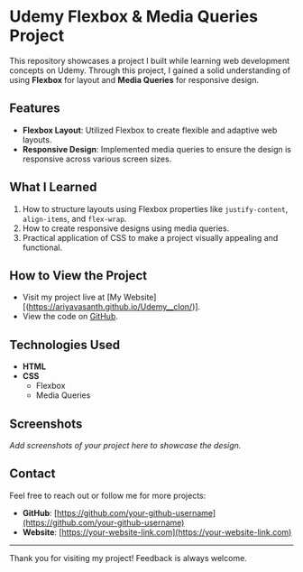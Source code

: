 # Udemy Flexbox & Media Queries Project

This repository showcases a project I built while learning web development concepts on Udemy. Through this project, I gained a solid understanding of using **Flexbox** for layout and **Media Queries** for responsive design.

## Features

- **Flexbox Layout**: Utilized Flexbox to create flexible and adaptive web layouts.
- **Responsive Design**: Implemented media queries to ensure the design is responsive across various screen sizes.

## What I Learned

1. How to structure layouts using Flexbox properties like `justify-content`, `align-items`, and `flex-wrap`.
2. How to create responsive designs using media queries.
3. Practical application of CSS to make a project visually appealing and functional.

## How to View the Project

- Visit my project live at [My Website][(https://ariyavasanth.github.io/Udemy__clon/)].
- View the code on [GitHub](https://github.com/your-github-username/your-repository-name).

## Technologies Used

- **HTML**
- **CSS**
  - Flexbox
  - Media Queries

## Screenshots

_Add screenshots of your project here to showcase the design._

## Contact

Feel free to reach out or follow me for more projects:

- **GitHub**: [https://github.com/your-github-username](https://github.com/your-github-username)
- **Website**: [https://your-website-link.com](https://your-website-link.com)

---

Thank you for visiting my project! Feedback is always welcome.
